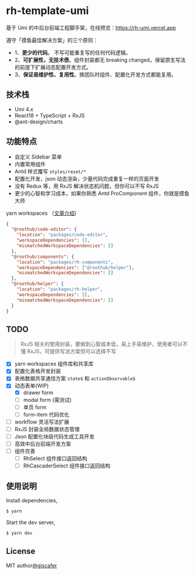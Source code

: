 # rh-template-umi

基于 Umi 的中后台前端工程脚手架，在线预览：https://rh-umi.vercel.app

遵守「摸鱼最佳解决方案」的三个原则：

- 1、**更少的代码**。 不写可能重复写的任何代码逻辑。
- 2、**可扩展性，无技术债**。组件封装都无 breaking changed，保留原生写法的前提下扩展动态配置开发方式。
- 3、**保证易维护性、复用性**。换团队时组件、配置化开发方式都能复用。

## 技术栈

- Umi 4.x
- React18 + TypeScript + RxJS
- @ant-design/charts

## 功能特点

- 自定义 Sidebar 菜单
- 内置常用组件
- Antd 样式覆写 `styles/reset/*`
- 配置化开发，json 动态渲染，少量代码完成重复一样的页面开发
- 没有 Redux 等，用 RxJS 解决状态机问题，但你可以不写 RxJS
- 更少的心智和学习成本，如果你熟悉 Antd ProComponent 组件，你就是摸鱼大师

yarn workspaces （[文章介绍](https://juejin.cn/post/7011024137707585544))

```json
{
  "@roothub/code-editor": {
    "location": "packages/code-editor",
    "workspaceDependencies": [],
    "mismatchedWorkspaceDependencies": []
  },
  "@roothub/components": {
    "location": "packages/rh-components",
    "workspaceDependencies": ["@roothub/helper"],
    "mismatchedWorkspaceDependencies": []
  },
  "@roothub/helper": {
    "location": "packages/rh-helper",
    "workspaceDependencies": [],
    "mismatchedWorkspaceDependencies": []
  }
}
```

## TODO

> RxJS 相关的使用封装，要做到心智成本低，易上手易维护，使用者可以不懂 RxJS，可提供写法方案但可以选择不写

- [x] yarn workspaces 组件库和共享库
- [x] 配置化表格开发封装
- [x] 表格数据共享通信方案 `state$` 和 `actionObservable$`
- [x] 动态表单(WIP)
  - [x] drawer form
  - [ ] modal form (需测试)
  - [ ] 单页 form
  - [ ] form-item 代码优化
- [ ] workflow 灵活写法扩展
- [ ] RxJS 封装全局数据状态管理
- [ ] Json 配置化块级代码生成工具开发
- [ ] 高效中后台前端开发方案
- [ ] 组件完善
  - [ ] RhSelect 组件接口返回结构
  - [ ] RhCascaderSelect 组件接口返回结构

## 使用说明

Install dependencies,

```bash
$ yarn
```

Start the dev server,

```bash
$ yarn dev
```

## License

MIT author[@giscafer](https://giscafer.com)

